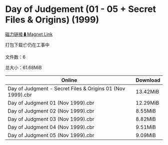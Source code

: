 # Day of Judgement (01 - 05 + Secret Files & Origins) (1999)

[磁力链接⬇Magnet Link](magnet:?xt=urn:btih:4ecae19a60fa20973a37888d2be05e253fbf7836&dn=Day%20of%20Judgement%20%2801%20-%2005%20%2B%20Secret%20Files%20%26%20Origins%29%20%281999%29)

打包下载📦仍在工事中

文件数：6

总大小：61.68MiB

Online | Download
--- | ---
Day of Judgment - Secret Files & Origins 01 (Nov 1999).cbr | 13.42MiB
Day of Judgment 01 (Nov 1999).cbr | 12.29MiB
Day of Judgment 02 (Nov 1999).cbr | 8.55MiB
Day of Judgment 03 (Nov 1999).cbr | 8.82MiB
Day of Judgment 04 (Nov 1999).cbr | 9.51MiB
Day of Judgment 05 (Nov 1999).cbr | 9.09MiB